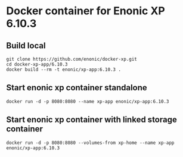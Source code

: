 # Docker container for Enonic XP 6.10.3

## Build local

    git clone https://github.com/enonic/docker-xp.git
    cd docker-xp-app/6.10.3
    docker build --rm -t enonic/xp-app:6.10.3 .

## Start enonic xp container standalone

    docker run -d -p 8080:8080 --name xp-app enonic/xp-app:6.10.3

## Start enonic xp container with linked storage container

    docker run -d -p 8080:8080 --volumes-from xp-home --name xp-app enonic/xp-app:6.10.3
